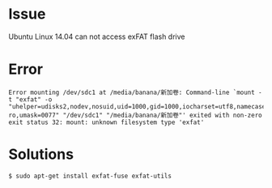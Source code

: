 # Issue
Ubuntu Linux 14.04 can not access exFAT flash drive

# Error

```
Error mounting /dev/sdc1 at /media/banana/新加卷: Command-line `mount -t "exfat" -o "uhelper=udisks2,nodev,nosuid,uid=1000,gid=1000,iocharset=utf8,namecase=0,errors=remount-ro,umask=0077" "/dev/sdc1" "/media/banana/新加卷"' exited with non-zero exit status 32: mount: unknown filesystem type 'exfat'
```

# Solutions

```Bash
$ sudo apt-get install exfat-fuse exfat-utils
```